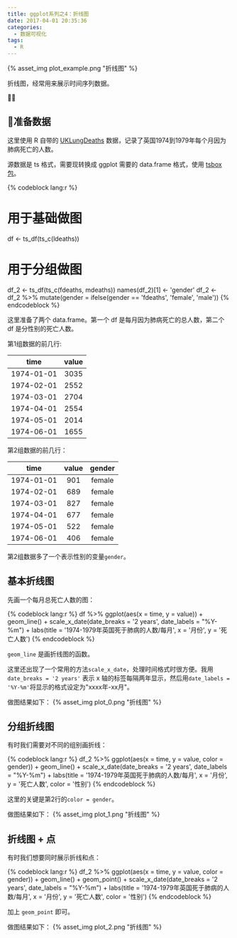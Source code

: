 ```yaml
---
title: ggplot系列之4：折线图
date: 2017-04-01 20:35:36
categories:
  - 数据可视化
tags:
  - R
---
```


{% asset_img plot_example.png "折线图" %}


折线图，经常用来展示时间序列数据。

<!-- more -->

## 准备数据

这里使用 R 自带的 [UKLungDeaths](https://stat.ethz.ch/R-manual/R-devel/library/datasets/html/UKLungDeaths.html) 数据，记录了英国1974到1979年每个月因为肺病死亡的人数。

源数据是 ts 格式，需要现转换成 ggplot 需要的 data.frame 格式，使用 [tsbox 包](https://cran.r-project.org/web/packages/tsbox/vignettes/tsbox.html)。

{% codeblock lang:r %}
# 用于基础做图
df <- ts_df(ts_c(ldeaths))

# 用于分组做图
df_2 <- ts_df(ts_c(fdeaths, mdeaths))
names(df_2)[1] <- 'gender'
df_2 <- df_2 %>%
  mutate(gender = ifelse(gender == 'fdeaths', 'female', 'male'))
{% endcodeblock %}

这里准备了两个 data.frame。第一个 df 是每月因为肺病死亡的总人数，第二个 df 是分性别的死亡人数。

第1组数据的前几行:

|    time    | value |
|:----------:|:-----:|
| 1974-01-01 | 3035  |
| 1974-02-01 | 2552  |
| 1974-03-01 | 2704  |
| 1974-04-01 | 2554  |
| 1974-05-01 | 2014  |
| 1974-06-01 | 1655  |


第2组数据的前几行：

|    time    | value | gender |
|:----------:|:-----:|:------:|
| 1974-01-01 |  901  | female |
| 1974-02-01 |  689  | female |
| 1974-03-01 |  827  | female |
| 1974-04-01 |  677  | female |
| 1974-05-01 |  522  | female |
| 1974-06-01 |  406  | female |

第2组数据多了一个表示性别的变量`gender`。

## 基本折线图

先画一个每月总死亡人数的图：

{% codeblock lang:r %}
df %>%
  ggplot(aes(x = time, y = value)) + 
  geom_line() +
  scale_x_date(date_breaks = '2 years',
               date_labels = "%Y-%m") +
  labs(title = '1974-1979年英国死于肺病的人数/每月',
       x = '月份',
       y = '死亡人数')
{% endcodeblock %}

`geom_line` 是画折线图的函数。

这里还出现了一个常用的方法`scale_x_date`，处理时间格式时很方便。我用 `date_breaks = '2 years'` 表示 x 轴的标签每隔两年显示，然后用`date_labels = '%Y-%m'`将显示的格式设定为"xxxx年-xx月"。

做图结果如下：
{% asset_img plot_0.png "折线图" %}

## 分组折线图

有时我们需要对不同的组别画折线：

{% codeblock lang:r %}
df_2 %>%
  ggplot(aes(x = time, y = value, color = gender)) + 
  geom_line() +
  scale_x_date(date_breaks = '2 years',
               date_labels = "%Y-%m") +
  labs(title = '1974-1979年英国死于肺病的人数/每月',
       x = '月份',
       y = '死亡人数',
       color = '性别')
{% endcodeblock %}

这里的关键是第2行的`color = gender`。

做图结果如下：
{% asset_img plot_1.png "折线图" %}


## 折线图 + 点

有时我们想要同时展示折线和点：

{% codeblock lang:r %}
df_2 %>%
  ggplot(aes(x = time, y = value, color = gender)) + 
  geom_line() +
  geom_point() + 
  scale_x_date(date_breaks = '2 years',
               date_labels = "%Y-%m") +
  labs(title = '1974-1979年英国死于肺病的人数/每月',
       x = '月份',
       y = '死亡人数',
       color = '性别')
{% endcodeblock %}

加上 `geom_point` 即可。

做图结果如下：
{% asset_img plot_2.png "折线图" %}